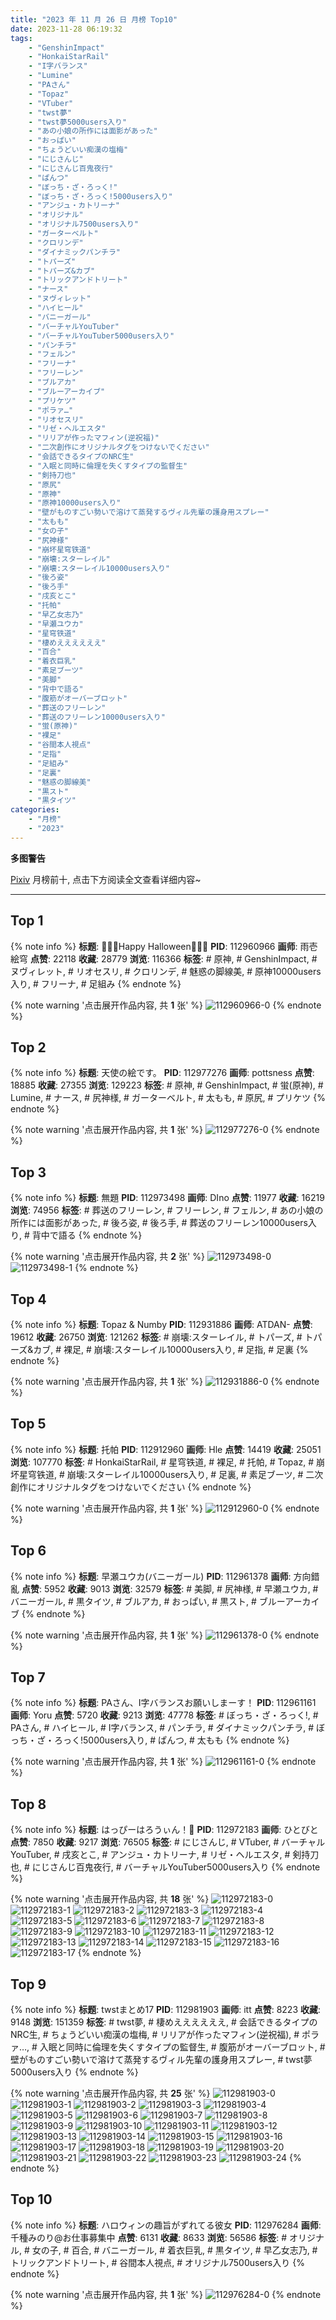 ```yaml
---
title: "2023 年 11 月 26 日 月榜 Top10"
date: 2023-11-28 06:19:32
tags:
    - "GenshinImpact"
    - "HonkaiStarRail"
    - "I字バランス"
    - "Lumine"
    - "PAさん"
    - "Topaz"
    - "VTuber"
    - "twst夢"
    - "twst夢5000users入り"
    - "あの小娘の所作には面影があった"
    - "おっぱい"
    - "ちょうどいい痴漢の塩梅"
    - "にじさんじ"
    - "にじさんじ百鬼夜行"
    - "ぱんつ"
    - "ぼっち・ざ・ろっく!"
    - "ぼっち・ざ・ろっく!5000users入り"
    - "アンジュ・カトリーナ"
    - "オリジナル"
    - "オリジナル7500users入り"
    - "ガーターベルト"
    - "クロリンデ"
    - "ダイナミックパンチラ"
    - "トパーズ"
    - "トパーズ&カブ"
    - "トリックアンドトリート"
    - "ナース"
    - "ヌヴィレット"
    - "ハイヒール"
    - "バニーガール"
    - "バーチャルYouTuber"
    - "バーチャルYouTuber5000users入り"
    - "パンチラ"
    - "フェルン"
    - "フリーナ"
    - "フリーレン"
    - "ブルアカ"
    - "ブルーアーカイブ"
    - "プリケツ"
    - "ポラァ…"
    - "リオセスリ"
    - "リゼ・ヘルエスタ"
    - "リリアが作ったマフィン(逆祝福)"
    - "二次創作にオリジナルタグをつけないでください"
    - "会話できるタイプのNRC生"
    - "入眠と同時に倫理を失くすタイプの監督生"
    - "剣持刀也"
    - "原尻"
    - "原神"
    - "原神10000users入り"
    - "壁がものすごい勢いで溶けて蒸発するヴィル先輩の護身用スプレー"
    - "太もも"
    - "女の子"
    - "尻神様"
    - "崩坏星穹铁道"
    - "崩壊:スターレイル"
    - "崩壊:スターレイル10000users入り"
    - "後ろ姿"
    - "後ろ手"
    - "戌亥とこ"
    - "托帕"
    - "早乙女志乃"
    - "早瀬ユウカ"
    - "星穹铁道"
    - "棲めええええええ"
    - "百合"
    - "着衣巨乳"
    - "素足ブーツ"
    - "美脚"
    - "背中で語る"
    - "腹筋がオーバーブロット"
    - "葬送のフリーレン"
    - "葬送のフリーレン10000users入り"
    - "蛍(原神)"
    - "裸足"
    - "谷間本人視点"
    - "足指"
    - "足組み"
    - "足裏"
    - "魅惑の脚線美"
    - "黒スト"
    - "黒タイツ"
categories:
    - "月榜"
    - "2023"
---
```


<i class="fa fa-triangle-exclamation"></i>**多图警告**<i class="fa fa-triangle-exclamation"></i>

[Pixiv](https://www.pixiv.net/) 月榜前十, 点击下方阅读全文查看详细内容~

<!-- more -->

---

## Top 1

{% note info %}
**标题**: 🎃👻💜Happy Halloween💜👻🎃
**PID**: 112960966 **画师**: 雨壱絵穹
**点赞**: 22118 **收藏**: 28779 **浏览**: 116366
**标签**: # 原神, # GenshinImpact, # ヌヴィレット, # リオセスリ, # クロリンデ, # 魅惑の脚線美, # 原神10000users入り, # フリーナ, # 足組み
{% endnote %}

{% note warning '点击展开作品内容, 共 **1** 张' %}
![112960966-0](https://i.pixiv.re/img-original/img/2023/10/30/00/00/34/112960966_p0.jpg)
{% endnote %}

## Top 2

{% note info %}
**标题**: 天使の絵です。
**PID**: 112977276 **画师**: pottsness
**点赞**: 18885 **收藏**: 27355 **浏览**: 129223
**标签**: # 原神, # GenshinImpact, # 蛍(原神), # Lumine, # ナース, # 尻神様, # ガーターベルト, # 太もも, # 原尻, # プリケツ
{% endnote %}

{% note warning '点击展开作品内容, 共 **1** 张' %}
![112977276-0](https://i.pixiv.re/img-original/img/2023/10/30/18/00/10/112977276_p0.jpg)
{% endnote %}

## Top 3

{% note info %}
**标题**: 無題
**PID**: 112973498 **画师**: DIno
**点赞**: 11977 **收藏**: 16219 **浏览**: 74956
**标签**: # 葬送のフリーレン, # フリーレン, # フェルン, # あの小娘の所作には面影があった, # 後ろ姿, # 後ろ手, # 葬送のフリーレン10000users入り, # 背中で語る
{% endnote %}

{% note warning '点击展开作品内容, 共 **2** 张' %}
![112973498-0](https://i.pixiv.re/img-original/img/2023/10/30/14/04/00/112973498_p0.jpg)
![112973498-1](https://i.pixiv.re/img-original/img/2023/10/30/14/04/00/112973498_p1.jpg)
{% endnote %}

## Top 4

{% note info %}
**标题**: Topaz & Numby
**PID**: 112931886 **画师**: ATDAN-
**点赞**: 19612 **收藏**: 26750 **浏览**: 121262
**标签**: # 崩壊:スターレイル, # トパーズ, # トパーズ&カブ, # 裸足, # 崩壊:スターレイル10000users入り, # 足指, # 足裏
{% endnote %}

{% note warning '点击展开作品内容, 共 **1** 张' %}
![112931886-0](https://i.pixiv.re/img-original/img/2023/10/29/02/17/51/112931886_p0.jpg)
{% endnote %}

## Top 5

{% note info %}
**标题**: 托帕
**PID**: 112912960 **画师**: Hle
**点赞**: 14419 **收藏**: 25051 **浏览**: 107770
**标签**: # HonkaiStarRail, # 星穹铁道, # 裸足, # 托帕, # Topaz, # 崩坏星穹铁道, # 崩壊:スターレイル10000users入り, # 足裏, # 素足ブーツ, # 二次創作にオリジナルタグをつけないでください
{% endnote %}

{% note warning '点击展开作品内容, 共 **1** 张' %}
![112912960-0](https://i.pixiv.re/img-original/img/2023/10/28/13/15/58/112912960_p0.jpg)
{% endnote %}

## Top 6

{% note info %}
**标题**: 早瀬ユウカ(バニーガール)
**PID**: 112961378 **画师**: 方向錯亂
**点赞**: 5952 **收藏**: 9013 **浏览**: 32579
**标签**: # 美脚, # 尻神様, # 早瀬ユウカ, # バニーガール, # 黒タイツ, # ブルアカ, # おっぱい, # 黒スト, # ブルーアーカイブ
{% endnote %}

{% note warning '点击展开作品内容, 共 **1** 张' %}
![112961378-0](https://i.pixiv.re/img-original/img/2023/10/30/00/06/23/112961378_p0.jpg)
{% endnote %}

## Top 7

{% note info %}
**标题**: PAさん、I字バランスお願いしまーす！
**PID**: 112961161 **画师**: Yoru
**点赞**: 5720 **收藏**: 9213 **浏览**: 47778
**标签**: # ぼっち・ざ・ろっく!, # PAさん, # ハイヒール, # I字バランス, # パンチラ, # ダイナミックパンチラ, # ぼっち・ざ・ろっく!5000users入り, # ぱんつ, # 太もも
{% endnote %}

{% note warning '点击展开作品内容, 共 **1** 张' %}
![112961161-0](https://i.pixiv.re/img-original/img/2023/10/30/00/01/56/112961161_p0.jpg)
{% endnote %}

## Top 8

{% note info %}
**标题**: はっぴーはろうぃん！🎃
**PID**: 112972183 **画师**: ひとびと
**点赞**: 7850 **收藏**: 9217 **浏览**: 76505
**标签**: # にじさんじ, # VTuber, # バーチャルYouTuber, # 戌亥とこ, # アンジュ・カトリーナ, # リゼ・ヘルエスタ, # 剣持刀也, # にじさんじ百鬼夜行, # バーチャルYouTuber5000users入り
{% endnote %}

{% note warning '点击展开作品内容, 共 **18** 张' %}
![112972183-0](https://i.pixiv.re/img-original/img/2023/10/30/12/35/07/112972183_p0.png)
![112972183-1](https://i.pixiv.re/img-original/img/2023/10/30/12/35/07/112972183_p1.png)
![112972183-2](https://i.pixiv.re/img-original/img/2023/10/30/12/35/07/112972183_p2.png)
![112972183-3](https://i.pixiv.re/img-original/img/2023/10/30/12/35/07/112972183_p3.png)
![112972183-4](https://i.pixiv.re/img-original/img/2023/10/30/12/35/07/112972183_p4.png)
![112972183-5](https://i.pixiv.re/img-original/img/2023/10/30/12/35/07/112972183_p5.png)
![112972183-6](https://i.pixiv.re/img-original/img/2023/10/30/12/35/07/112972183_p6.png)
![112972183-7](https://i.pixiv.re/img-original/img/2023/10/30/12/35/07/112972183_p7.png)
![112972183-8](https://i.pixiv.re/img-original/img/2023/10/30/12/35/07/112972183_p8.png)
![112972183-9](https://i.pixiv.re/img-original/img/2023/10/30/12/35/07/112972183_p9.png)
![112972183-10](https://i.pixiv.re/img-original/img/2023/10/30/12/35/07/112972183_p10.png)
![112972183-11](https://i.pixiv.re/img-original/img/2023/10/30/12/35/07/112972183_p11.png)
![112972183-12](https://i.pixiv.re/img-original/img/2023/10/30/12/35/07/112972183_p12.png)
![112972183-13](https://i.pixiv.re/img-original/img/2023/10/30/12/35/07/112972183_p13.png)
![112972183-14](https://i.pixiv.re/img-original/img/2023/10/30/12/35/07/112972183_p14.png)
![112972183-15](https://i.pixiv.re/img-original/img/2023/10/30/12/35/07/112972183_p15.png)
![112972183-16](https://i.pixiv.re/img-original/img/2023/10/30/12/35/07/112972183_p16.png)
![112972183-17](https://i.pixiv.re/img-original/img/2023/10/30/12/35/07/112972183_p17.png)
{% endnote %}

## Top 9

{% note info %}
**标题**: twstまとめ17
**PID**: 112981903 **画师**: itt
**点赞**: 8223 **收藏**: 9148 **浏览**: 151359
**标签**: # twst夢, # 棲めええええええ, # 会話できるタイプのNRC生, # ちょうどいい痴漢の塩梅, # リリアが作ったマフィン(逆祝福), # ポラァ…, # 入眠と同時に倫理を失くすタイプの監督生, # 腹筋がオーバーブロット, # 壁がものすごい勢いで溶けて蒸発するヴィル先輩の護身用スプレー, # twst夢5000users入り
{% endnote %}

{% note warning '点击展开作品内容, 共 **25** 张' %}
![112981903-0](https://i.pixiv.re/img-original/img/2023/10/30/20/48/46/112981903_p0.jpg)
![112981903-1](https://i.pixiv.re/img-original/img/2023/10/30/20/48/46/112981903_p1.jpg)
![112981903-2](https://i.pixiv.re/img-original/img/2023/10/30/20/48/46/112981903_p2.jpg)
![112981903-3](https://i.pixiv.re/img-original/img/2023/10/30/20/48/46/112981903_p3.jpg)
![112981903-4](https://i.pixiv.re/img-original/img/2023/10/30/20/48/46/112981903_p4.jpg)
![112981903-5](https://i.pixiv.re/img-original/img/2023/10/30/20/48/46/112981903_p5.jpg)
![112981903-6](https://i.pixiv.re/img-original/img/2023/10/30/20/48/46/112981903_p6.jpg)
![112981903-7](https://i.pixiv.re/img-original/img/2023/10/30/20/48/46/112981903_p7.jpg)
![112981903-8](https://i.pixiv.re/img-original/img/2023/10/30/20/48/46/112981903_p8.jpg)
![112981903-9](https://i.pixiv.re/img-original/img/2023/10/30/20/48/46/112981903_p9.jpg)
![112981903-10](https://i.pixiv.re/img-original/img/2023/10/30/20/48/46/112981903_p10.jpg)
![112981903-11](https://i.pixiv.re/img-original/img/2023/10/30/20/48/46/112981903_p11.jpg)
![112981903-12](https://i.pixiv.re/img-original/img/2023/10/30/20/48/46/112981903_p12.jpg)
![112981903-13](https://i.pixiv.re/img-original/img/2023/10/30/20/48/46/112981903_p13.jpg)
![112981903-14](https://i.pixiv.re/img-original/img/2023/10/30/20/48/46/112981903_p14.jpg)
![112981903-15](https://i.pixiv.re/img-original/img/2023/10/30/20/48/46/112981903_p15.jpg)
![112981903-16](https://i.pixiv.re/img-original/img/2023/10/30/20/48/46/112981903_p16.jpg)
![112981903-17](https://i.pixiv.re/img-original/img/2023/10/30/20/48/46/112981903_p17.jpg)
![112981903-18](https://i.pixiv.re/img-original/img/2023/10/30/20/48/46/112981903_p18.jpg)
![112981903-19](https://i.pixiv.re/img-original/img/2023/10/30/20/48/46/112981903_p19.jpg)
![112981903-20](https://i.pixiv.re/img-original/img/2023/10/30/20/48/46/112981903_p20.jpg)
![112981903-21](https://i.pixiv.re/img-original/img/2023/10/30/20/48/46/112981903_p21.jpg)
![112981903-22](https://i.pixiv.re/img-original/img/2023/10/30/20/48/46/112981903_p22.jpg)
![112981903-23](https://i.pixiv.re/img-original/img/2023/10/30/20/48/46/112981903_p23.jpg)
![112981903-24](https://i.pixiv.re/img-original/img/2023/10/30/20/48/46/112981903_p24.jpg)
{% endnote %}

## Top 10

{% note info %}
**标题**: ハロウィンの趣旨がずれてる彼女
**PID**: 112976284 **画师**: 千種みのり@お仕事募集中
**点赞**: 6131 **收藏**: 8633 **浏览**: 56586
**标签**: # オリジナル, # 女の子, # 百合, # バニーガール, # 着衣巨乳, # 黒タイツ, # 早乙女志乃, # トリックアンドトリート, # 谷間本人視点, # オリジナル7500users入り
{% endnote %}

{% note warning '点击展开作品内容, 共 **1** 张' %}
![112976284-0](https://i.pixiv.re/img-original/img/2023/10/30/17/13/03/112976284_p0.jpg)
{% endnote %}
